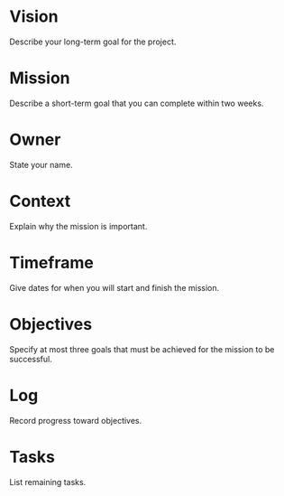 # Vision
Describe your long-term goal for the project.

# Mission
Describe a short-term goal that you can complete within two weeks.

# Owner
State your name.

# Context
Explain why the mission is important.

# Timeframe
Give dates for when you will start and finish the mission.

# Objectives
Specify at most three goals that must be achieved for the mission to be successful.

# Log
Record progress toward objectives.

# Tasks
List remaining tasks.